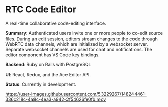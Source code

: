 

# RTC Code Editor

A real-time collaborative code-editing interface.

**Summary**: Authenticated users invite one or more people to co-edit source files. During an edit session, editors stream changes to the code through WebRTC data channels, which are initialized by a websocket server. Separate websocket channels are used for chat and notifications. The editor component has VS Code key bindings.

**Backend**: Ruby on Rails with PostgreSQL

**UI**: React, Redux, and the Ace Editor API.

**Status**: Currently in development.

https://user-images.githubusercontent.com/53229267/148244461-336c218c-4a8c-4ea3-a942-2f54626fe0fb.mov

